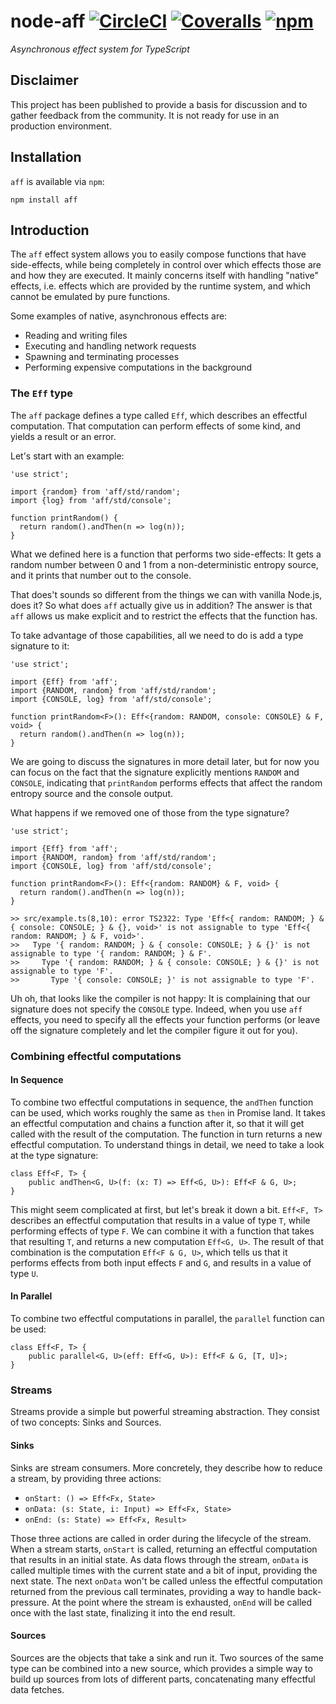 # node-aff [![CircleCI](https://img.shields.io/circleci/project/srijs/node-aff/master.svg?maxAge=2592000&style=flat-square)](https://circleci.com/gh/srijs/node-aff) [![Coveralls](https://img.shields.io/coveralls/srijs/node-aff/master.svg?maxAge=2592000&style=flat-square)](https://coveralls.io/github/srijs/node-aff) [![npm](https://img.shields.io/npm/v/aff.svg?maxAge=2592000&style=flat-square)](https://www.npmjs.com/package/aff)

_Asynchronous effect system for TypeScript_

## Disclaimer

This project has been published to provide a basis for discussion and to gather
feedback from the community. It is not ready for use in an production environment.

## Installation

`aff` is available via `npm`:

    npm install aff

## Introduction

The `aff` effect system allows you to easily compose functions that have side-effects, while being completely in control over which effects those are and how they are executed. It mainly concerns itself with handling "native" effects, i.e. effects which are provided by the runtime system, and which cannot be emulated by pure functions.

Some examples of native, asynchronous effects are:

- Reading and writing files
- Executing and handling network requests
- Spawning and terminating processes
- Performing expensive computations in the background

### The `Eff` type

The `aff` package defines a type called `Eff`, which describes an effectful computation. That computation can perform effects of some kind, and yields a result or an error.

Let's start with an example:

```
'use strict';

import {random} from 'aff/std/random';
import {log} from 'aff/std/console';

function printRandom() {
  return random().andThen(n => log(n));
}
```

What we defined here is a function that performs two side-effects: It gets a random number between 0 and 1 from a non-deterministic entropy source, and it prints that number out to the console.

That does't sounds so different from the things we can with vanilla Node.js, does it? So what does `aff` actually give us in addition? The answer is that `aff` allows us make explicit and to restrict the effects that the function has.

To take advantage of those capabilities, all we need to do is add a type signature to it:

```
'use strict';

import {Eff} from 'aff';
import {RANDOM, random} from 'aff/std/random';
import {CONSOLE, log} from 'aff/std/console';

function printRandom<F>(): Eff<{random: RANDOM, console: CONSOLE} & F, void> {
  return random().andThen(n => log(n));
}
```

We are going to discuss the signatures in more detail later, but for now you can focus on the fact that the signature explicitly mentions `RANDOM` and `CONSOLE`, indicating that `printRandom` performs effects that affect the random entropy source and the console output.

What happens if we removed one of those from the type signature?

```
'use strict';

import {Eff} from 'aff';
import {RANDOM, random} from 'aff/std/random';
import {CONSOLE, log} from 'aff/std/console';

function printRandom<F>(): Eff<{random: RANDOM} & F, void> {
  return random().andThen(n => log(n));
}
```

```
>> src/example.ts(8,10): error TS2322: Type 'Eff<{ random: RANDOM; } & { console: CONSOLE; } & {}, void>' is not assignable to type 'Eff<{ random: RANDOM; } & F, void>'.
>>   Type '{ random: RANDOM; } & { console: CONSOLE; } & {}' is not assignable to type '{ random: RANDOM; } & F'.
>>     Type '{ random: RANDOM; } & { console: CONSOLE; } & {}' is not assignable to type 'F'.
>>       Type '{ console: CONSOLE; }' is not assignable to type 'F'.
```

Uh oh, that looks like the compiler is not happy: It is complaining that our signature does not specify the `CONSOLE` type. Indeed, when you use `aff` effects, you need to specify all the effects your function performs (or leave off the signature completely and let the compiler figure it out for you).

### Combining effectful computations

#### In Sequence

To combine two effectful computations in sequence, the `andThen` function can be used, which works roughly the same as `then` in Promise land. It takes an effectful computation and chains a function after it, so that it will get called with the result of the computation. The function in turn returns a new effectful computation. To understand things in detail, we need to take a look at the type signature:

```
class Eff<F, T> {
    public andThen<G, U>(f: (x: T) => Eff<G, U>): Eff<F & G, U>;
}
```

This might seem complicated at first, but let's break it down a bit. `Eff<F, T>` describes an effectful computation that results in a value of type `T`, while performing effects of type `F`. We can combine it with a function that takes that resulting `T`, and returns a new computation `Eff<G, U>`. The result of that combination is the computation `Eff<F & G, U>`, which tells us that it performs effects from both input effects `F` and `G`, and results in a value of type `U`.

#### In Parallel

To combine two effectful computations in parallel, the `parallel` function can be used:

```
class Eff<F, T> {
    public parallel<G, U>(eff: Eff<G, U>): Eff<F & G, [T, U]>;
}
```

### Streams

Streams provide a simple but powerful streaming abstraction. They consist of two concepts: Sinks and Sources.

#### Sinks

Sinks are stream consumers. More concretely, they describe how to reduce a stream, by providing three actions:

- `onStart: () => Eff<Fx, State>`
- `onData: (s: State, i: Input) => Eff<Fx, State>`
- `onEnd: (s: State) => Eff<Fx, Result>`

Those three actions are called in order during the lifecycle of the stream.
When a stream starts, `onStart` is called, returning an effectful computation that results in an initial state. As data flows through the stream, `onData` is called multiple times with the current state
and a bit of input, providing the next state. The next `onData` won't be called unless the effectful
computation returned from the previous call terminates, providing a way to handle back-pressure.
At the point where the stream is exhausted, `onEnd` will be called once with the last state, finalizing
it into the end result.

#### Sources

Sources are the objects that take a sink and run it. Two sources of the same type can be combined into a new source, which provides a simple way to build up sources from lots of different parts, concatenating
many effectful data fetches.
